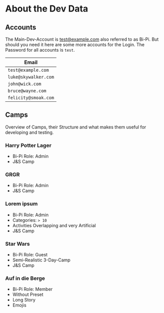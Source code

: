 # About the Dev Data

## Accounts

The Main-Dev-Account is test@example.com also referred to as Bi-Pi. 
But should you need it here are some more accounts for the Login.
The Password for all accounts is `test`.

| Email                 |
|-----------------------|
| `test@example.com`    |
| `luke@skywalker.com`  |
| `john@wick.com`       |
| `bruce@wayne.com`     |
| `felicity@smoak.com`  |


## Camps
Overview of Camps, their Structure and what makes them useful for developing and testing.

### Harry Potter Lager
* Bi-Pi Role: Admin
* J&S Camp

### GRGR
* Bi-Pi Role: Admin
* J&S Camp

### Lorem ipsum
* Bi-Pi Role: Admin
* Categories: `> 10`
* Activities Overlapping and very Artificial
* J&S Camp

### Star Wars
* Bi-Pi Role: Guest
* Semi-Realistic 3-Day-Camp
* J&S Camp

### Auf in die Berge
* Bi-Pi Role: Member
* Without Preset
* Long Story
* Emojis
